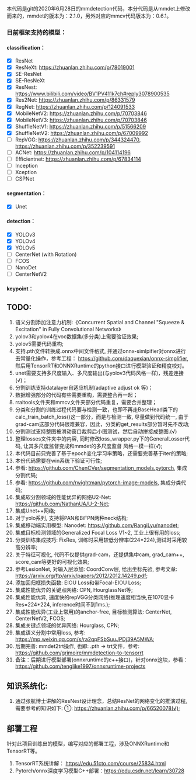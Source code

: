 ​		本代码是git的2020年6月28日的mmdetection代码，本分代码是从mmdet上修改而来的，mmdet的版本为：2.1.0，另外对应的mmcv代码版本为：0.6.1。

### 目前框架支持的模型：

#### classification：
- [x] ResNet
- [x] ResNeXt: https://zhuanlan.zhihu.com/p/78019001
- [x] SE-ResNet
- [x] SE-ResNeXt
- [x] ResNest: https://www.bilibili.com/video/BV1PV411k7ch#reply3078900535
- [x] Res2Net: https://zhuanlan.zhihu.com/p/86331579
- [x] RegNet: https://zhuanlan.zhihu.com/p/124091533
- [x] MobileNetV2: https://zhuanlan.zhihu.com/p/70703846
- [x] MobileNetV3: https://zhuanlan.zhihu.com/p/70703846
- [x] ShuffleNetV1: https://zhuanlan.zhihu.com/p/51566209
- [x] ShuffleNetV2: https://zhuanlan.zhihu.com/p/67009992
- [ ] RepVGG: https://zhuanlan.zhihu.com/p/344324470, https://zhuanlan.zhihu.com/p/352239591
- [ ] ACNet: https://zhuanlan.zhihu.com/p/104114196
- [ ] Efficientnet: https://zhuanlan.zhihu.com/p/67834114
- [ ] Inception
- [ ] Xception
- [ ] CSPNet
#### segmentation：
- [x] Unet
#### detection：
- [x] YOLOv3
- [x] YOLOv4
- [x] YOLOv5
- [ ] CenterNet (with Rotation)
- [ ] FCOS
- [ ] NanoDet
- [ ] CenterNetV2
#### keypoint：

## TODO: 

1. 语义分割添加注意力机制:《Concurrent Spatial and Channel "Squeeze & Excitation" in Fully Convolutional Networks》
2. yolov3和yolov4在voc数据集(多分类)上需要验证效果;
3. yolov5需要代码重构;
4. 支持.pth文件转换成.onnx中间文件格式, 并通过onnx-simlpifier对onnx进行去常量化操作，参考工程：
   https://github.com/daquexian/onnx-simplifier, 然后用TensorRT和ONNXRuntime的python接口进行模型验证和精度校对。
5. unet需要支持多尺度输入、多尺度输出(与yolov3代码风格一样)，残差连接(√)；
6. 分割训练支持datalayer自适应机制(adaptive adjust ok 等)；
7. 数据增强部分的代码有些需要重构，需要整合再一起；
8. rraitools文件夹和mmcv文件夹部分代码重复，需要合并整理；
9. 分类和分割的训练过程代码要与检测一致，也即不再走BaseHead类下的calc_train_batch_loss()这一部分，而是与检测一致, 
    尽量做到代码统一, 由于grad-cam这部分代码很难兼容，因此，分类的get_results部分暂时先不改动;
10. 分割测试支持整图被滑动窗口裁剪后小图测试，然后自动拼接成整图.(√)
11. 整理losses文件夹中的内容, 同时修改loss_wrapper.py下的GeneralLosser代码, 让其多尺度监督变成和mmdet的多尺度监督
    风格一模一样(√);
12. 本代码目前只完善了基于epoch变化学习率策略，还需要完善基于iter的策略;
13. 本份代码需要在win系统下验证可行性;
14. 参看: https://github.com/ChenCVer/segmentation_models.pytorch, 集成分割代码;
15. 参看: https://github.com/rwightman/pytorch-image-models, 集成分类代码;
16. 集成软分割领域的性能优异的网络U2-Net: https://github.com/NathanUA/U-2-Net;
17. 集成Unet++网络;
18. 对于yolo系列, 支持将PAN和BiFPN两种neck结构;
19. 集成移动端实用模型: Nanodet: https://github.com/RangiLyu/nanodet;
20. 集成目标检测领域的Generalized Focal Loss V1~2, 工业上很有用的loss;
21. 分类训练集成技巧: FixRes, 训练时采用较低分辨率(224*224),测试时采用较高分辨率;
22. 关于特征可视化, 代码不仅提供grad-cam，还提供集中cam, grad_cam++, score_cam等更好的可视化效果;
23. 参考LesionNet, 对输入层添加: CoordConv层, 给出坐标先验, 参考文章:
     https://arxiv.org/ftp/arxiv/papers/2012/2012.14249.pdf;
24. 添加回归框损失函数: EIOU Loss和带Focal-EIOU Loss;
25. 集成性能优异的关键点网络: CPN, HourglassNet等;
26. 集成性能优异, 速度快的repVGG分类网络(推理速度相当快,在1070显卡Res=224*224,
    inference时间不到1ms.);
27. 集成性能优异(工业上常用)的anchor-free, 目标检测算法: CenterNet, CenterNetV2, FCOS;
28. 集成关键点领域的优异网络: Hourglass, CPN;
29. 集成语义分割中常用loss, 参考: https://mp.weixin.qq.com/s/ra2qpFSbSuuJPDj39A5MWA;
30. 后期完善: mmdet2trt操作, 也即: .pth -> trt文件，参考: https://github.com/grimoire/mmdetection-to-tensorrt
31. 备注：后期进行模型部署(onnxruntime的c++接口)，针对onnx这块，参看：https://github.com/tenglike1997/onnxruntime-projects

## 知识系统化:
1. 通过张航博士讲解的ResNest设计理念，总结ResNet的网络变化的推演过程, 需要参考的知识如下:
   ①: https://zhuanlan.zhihu.com/p/66520078(√);

## 部署工程
   针对此项目训练出的模型，编写对应的部署工程，涉及ONNXRuntime和TensorRT等。
1. TensorRT系统讲解： https://edu.51cto.com/course/25834.html
2. Pytorch/onnx深度学习模型C++部署：https://edu.csdn.net/learn/30728

